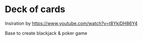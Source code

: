 # Deck of cards
Insiration by
https://www.youtube.com/watch?v=t8YkjDH86Y4

Base to create blackjack & poker game